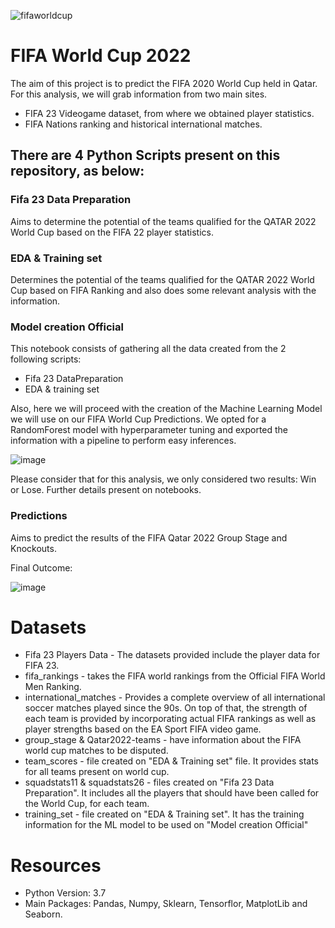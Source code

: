 ![fifaworldcup](https://user-images.githubusercontent.com/111923298/206928761-378f136c-d3a8-47d8-a093-c9d761fa65a7.jpeg)


# FIFA World Cup 2022

The aim of this project is to predict the FIFA 2020 World Cup held in Qatar. For this analysis, we will grab information from two main sites.
- FIFA 23 Videogame dataset, from where we obtained player statistics.
- FIFA Nations ranking and historical international matches.

## There are 4 Python Scripts present on this repository, as below:

### Fifa 23 Data Preparation

Aims to determine the potential of the teams qualified for the QATAR 2022 World Cup based on the FIFA 22 player statistics.

### EDA & Training set

Determines the potential of the teams qualified for the QATAR 2022 World Cup based on FIFA Ranking and also does some relevant analysis with the information.

### Model creation Official

This notebook consists of gathering all the data created from the 2 following scripts:

- Fifa 23 DataPreparation
- EDA & training set

Also, here we will proceed with the creation of the Machine Learning Model we will use on our FIFA World Cup Predictions. We opted for a RandomForest model with hyperparameter tuning and exported the information with a pipeline to perform easy inferences.

![image](https://user-images.githubusercontent.com/111923298/206928587-5338e762-e85b-4ff0-949d-2ea54367fc14.png)

Please consider that for this analysis, we only considered two results: Win or Lose. Further details present on notebooks.

### Predictions

Aims to predict the results of the FIFA Qatar 2022 Group Stage and Knockouts.

Final Outcome:

![image](https://user-images.githubusercontent.com/111923298/206928729-1bb72963-389c-4c67-8096-180d5b6d1558.png)


# Datasets

- Fifa 23 Players Data - The datasets provided include the player data for FIFA 23.
- fifa_rankings - takes the FIFA world rankings from the Official FIFA World Men Ranking. 
- international_matches - Provides a complete overview of all international soccer matches played since the 90s. On top of that, the strength of each team is provided by incorporating actual FIFA rankings as well as player strengths based on the EA Sport FIFA video game.
- group_stage & Qatar2022-teams - have information about the FIFA world cup matches to be disputed.
- team_scores - file created on "EDA & Training set" file. It provides stats for all teams present on world cup.
- squadstats11 & squadstats26 - files created on "Fifa 23 Data Preparation". It includes all the players that should have been called for the World Cup, for each team.
- training_set - file created on "EDA & Training set". It has the training information for the ML model to be used on "Model creation Official"

# Resources

- Python Version: 3.7
- Main Packages: Pandas, Numpy, Sklearn, Tensorflor, MatplotLib and Seaborn.

